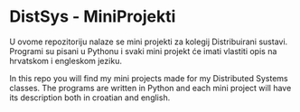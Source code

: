 # DistSys - MiniProjekti

U ovome repozitoriju nalaze se mini projekti za kolegij Distribuirani sustavi.
Programi su pisani u Pythonu i svaki mini projekt će imati vlastiti opis na hrvatskom i engleskom jeziku.

In this repo you will find my mini projects made for my Distributed Systems classes.
The programs are written in Python and each mini project will have its description both in croatian and english.
